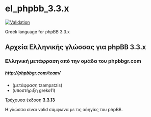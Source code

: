 # el_phpbb_3.3.x

[![Validation](https://github.com/tzampatzis/el_phpbb_3.3.x/actions/workflows/validator.yml/badge.svg)](https://github.com/tzampatzis/el_phpbb_3.3.x/actions/workflows/validator.yml)

Greek language for phpBB 3.3.x

Αρχεία Ελληνικής γλώσσας για phpBB 3.3.x
--------------------------------------

### Ελληνική μετάφραση από την ομάδα του phpbbgr.com
##### http://phpbbgr.com/team/

 * (μετάφραση tzampatzis)
 * (υποστήριξη greko11)

Τρέχουσα έκδοση **3.3.13**

Η γλώσσα είναι valid σύμφωνα με τις οδηγίες του phpBB.
